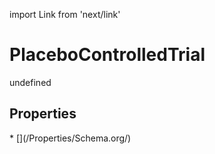 import Link from 'next/link'
# PlaceboControlledTrial

undefined

## Properties

<Grid>
* [](/Properties/Schema.org/)

</Grid>

